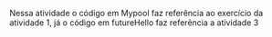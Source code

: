 Nessa atividade o código em Mypool faz referência ao exercício da atividade 1, já o código em futureHello faz referência a atividade 3
